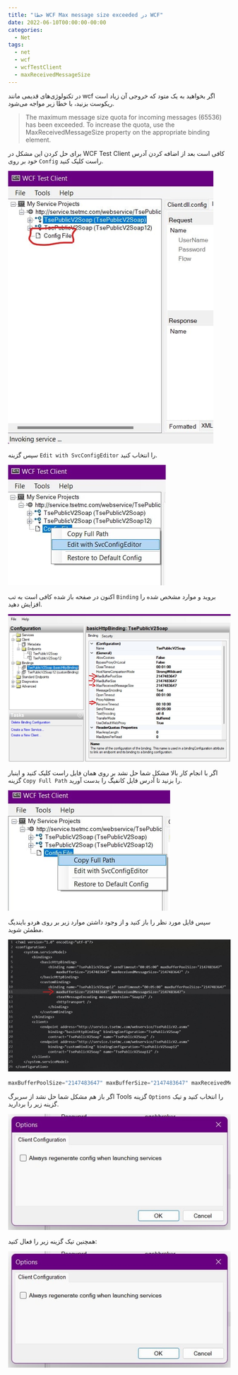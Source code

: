 ```yaml
---
title: "خطا WCF Max message size exceeded در WCF"
date: 2022-06-10T00:00:00-00:00
categories:
  - Net
tags:
  - net
  - wcf
  - wcfTestClient
  - maxReceivedMessageSize
---
```


در تکنولوژی‌های قدیمی مانند wcf اگر بخواهید به یک متود که خروجی آن زیاد است ریکوست بزنید، با خطا زیر مواجه می‌شود.  

> The maximum message size quota for incoming messages (65536) has been exceeded. To increase the quota, use the MaxReceivedMessageSize property on the appropriate binding element.

برای حل کردن این مشکل در WCF Test Client کافی است بعد از اضافه کردن آدرس خود بر روی `Config` راست کلیک کنید.  

![mhkarami97](/assets/img/wcfConfig1.jpg)  

سپس گزینه `Edit with SvcConfigEditor` را انتخاب کنید.  

![mhkarami97](/assets/img/wcfConfig2.jpg)  

اکنون در صفحه باز شده کافی است به تب `Binding` بروید و موارد مشخص شده را افزایش دهید.  

![mhkarami97](/assets/img/wcfConfig3.jpg)  

اگر با انجام کار بالا مشکل شما حل نشد بر روی همان فایل راست کلیک کنید و اینبار گزینه `Copy Full Path` را بزنید تا آدرس فایل کانفیگ را بدست آورید.  

![mhkarami97](/assets/img/wcfConfig4.jpg)  

سپس فایل مورد نظر را باز کنید و از وجود داشتن موارد زیر بر روی هردو بایندیگ مطمئن شوید.  

![mhkarami97](/assets/img/wcfConfig5.jpg)  

```c#
maxBufferPoolSize="2147483647" maxBufferSize="2147483647" maxReceivedMessageSize="2147483647"
```

اگر باز هم مشکل شما حل نشد از سربرگ Tools گزینه `Options` را انتخاب کنید و تیک گزینه زیر را بردارید.  

![mhkarami97](/assets/img/wcfConfig6.jpg)  

همچنین تیک گزینه زیر را فعال کنید:  

![mhkarami97](/assets/img/wcfConfig6.jpg)  